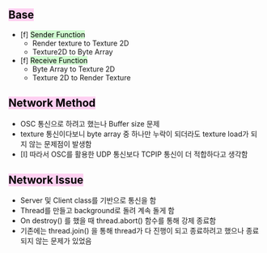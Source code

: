 ## <mark style="background: #FFB8EBA6;">Base</mark>

- [f] <mark style="background: #BBFABBA6;">Sender Function </mark>
	- Render texture to Texture 2D
	- Texture2D to Byte Array
- [f] <mark style="background: #BBFABBA6;">Receive Function</mark>
	- Byte Array to Texture 2D
	- Texture 2D to Render Texture

## <mark style="background: #FFB8EBA6;">Network Method</mark>
- OSC 통신으로 하려고 했는나 Buffer size 문제
- texture 통신이다보니 byte array 중 하나만 누락이 되더라도 texture load가 되지 않는 문제점이 발생함
- [I] 따라서 OSC를 활용한 UDP 통신보다 TCPIP 통신이 더 적합하다고 생각함

## <mark style="background: #FFB8EBA6;">Network Issue</mark>
- Server 및 Client class를 기반으로 통신을 함
- Thread를 만들고 background로 돌려 계속 돌게 함
- On destroy() 를 했을 때 thread.abort() 함수를 통해 강제 종료함 
- 기존에는 thread.join() 을 통해 thread가 다 진행이 되고 종료하려고 했으나 종료되지 않는 문제가 있었음